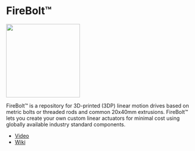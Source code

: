 # FireBolt&trade;
<a href="https://github.com/firepick/FireBolt/wiki/images/M5Duo.jpg">
    <img src="https://github.com/firepick/FireBolt/wiki/images/M5Duo.jpg" height=200px></a>

FireBolt&trade; is a repository for 3D-printed (3DP) linear motion drives 
based on metric bolts or threaded rods and common 20x40mm extrusions.
FireBolt&trade; lets you create your own custom linear actuators for minimal cost 
using globally available industry standard components.

* [Video](https://www.youtube.com/edit?o=U&video_id=sHDKxYc0n_I)
* [Wiki](https://github.com/firepick/FireBolt/wiki)
